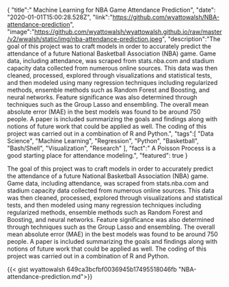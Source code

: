 {
    "title":" Machine Learning for NBA Game Attendance Prediction",
    "date": "2020-01-01T15:00:28.528Z", 
    "link":"https://github.com/wyattowalsh/NBA-attendance-prediction",
    "image":"https://github.com/wyattowalsh/wyattowalsh.github.io/raw/master/v2/wwalsh/static/img/nba-attendance-prediction.jpeg",
    "description":"The goal of this project was to craft models in order to accurately predict the attendance of a future National Basketball Association (NBA) game. Game data, including attendance, was scraped from stats.nba.com and stadium capacity data collected from numerous online sources. This data was then cleaned, processed, explored through visualizations and statistical tests, and then modeled using many regression techniques including regularized methods, ensemble methods such as Random Forest and Boosting, and neural networks. Feature significance was also determined through techniques such as the Group Lasso and ensembling. The overall mean absolute error (MAE) in the best models was found to be around 750 people. A paper is included summarizing the goals and findings along with notions of future work that could be applied as well. The coding of this project was carried out in a combination of R and Python.",
    "tags":[
          "Data Science",
          "Machine Learning",
          "Regression",
          "Python",
          "Basketball",
          "Bash/Shell",
          "Visualization", 
          "Research"
        ],
    "fact":" A Poisson Process is a good starting place for attendance modeling.",
    "featured": true
}

The goal of this project was to craft models in order to accurately predict the attendance of a future National Basketball Association (NBA) game. Game data, including attendance, was scraped from stats.nba.com and stadium capacity data collected from numerous online sources. This data was then cleaned, processed, explored through visualizations and statistical tests, and then modeled using many regression techniques including regularized methods, ensemble methods such as Random Forest and Boosting, and neural networks. Feature significance was also determined through techniques such as the Group Lasso and ensembling. The overall mean absolute error (MAE) in the best models was found to be around 750 people. A paper is included summarizing the goals and findings along with notions of future work that could be applied as well. The coding of this project was carried out in a combination of R and Python.

{{< gist wyattowalsh 649ca3bcfbf0036945b17495518046fb "NBA-attendance-prediction.md">}}